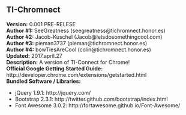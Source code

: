 <html>
    <head>
    </head>
    <body>
        <h2>TI-Chromnect</h2>
        <div><b>Version:</b> 0.001 PRE-RELESE</div>
        <div><b>Author #1:</b> SeeGreatness (seegreatness@tichromnect.honor.es)</div>
        <div><b>Author #2:</b> Jacob-Kuschel (Jacob@letsdosomethingcool.com)</div>
        <div><b>Author #3:</b> pieman3737 (pieman@tichromnect.honor.es)</div>
        <div><b>Author #4:</b> bowTiesAreCool (colin@tichromnect.honor.es)</div>
        <div><b>Updated:</b> 2017.april.27</div>
        <div><b>Description:</b> A version of TI-Connect for Chrome!</div>
        <div><b>Official Google Getting Started Guide:</b> http://developer.chrome.com/extensions/getstarted.html</div>
        <div><b>Bundled Software / Libraries:</b></div>
        <div>
            <ul>
                <li>jQuery 1.9.1: http://jquery.com/</li>
                <li>Bootstrap 2.3.1: http://twitter.github.com/bootstrap/index.html</li>
                <li>Font Awesome 3.0.2: http://fortawesome.github.io/Font-Awesome/</li>
            </ul>
            </div>
    </body>
</html>
